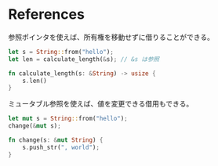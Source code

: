 # References

参照ポインタを使えば、所有権を移動せずに借りることができる。

```rs
let s = String::from("hello");
let len = calculate_length(&s); // &s は参照

fn calculate_length(s: &String) -> usize {
    s.len()
}
```

ミュータブル参照を使えば、値を変更できる借用もできる。

```rs
let mut s = String::from("hello");
change(&mut s);

fn change(s: &mut String) {
    s.push_str(", world");
}
```
